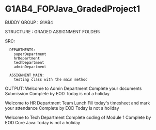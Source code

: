 # G1AB4_FOPJava_GradedProject1

BUDDY GROUP : G1AB4

STRUCTURE :
GRADED ASSIGNMENT FOLDER:

  SRC:
  
      DEPARTMENTS:
        superDepartment
        hrDepartment
        techDepartment
        adminDepartment
        
      ASSIGNMENT_MAIN:
        testing class with the main method
        
        


OUTPUT:
 Welcome to Admin Department
Complete your documents Submission
Complete by EOD
Today is not a holiday

Welcome to HR Department
Team Lunch
Fill today's timesheet and mark your attendance
Complete by EOD
Today is not a holiday

Welcome to Tech Department
Complete coding of Module 1
Complete by EOD
Core Java
Today is not a holiday

        
